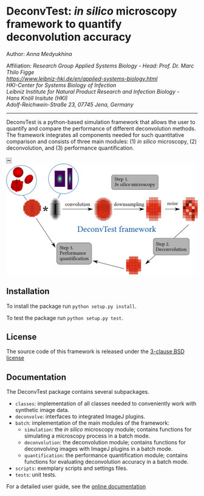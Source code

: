# DeconvTest: *in silico* microscopy framework to quantify deconvolution accuracy
Author: *Anna Medyukhina*

Affiliation: *Research Group Applied Systems Biology - Head: Prof. Dr. Marc Thilo Figge  
https://www.leibniz-hki.de/en/applied-systems-biology.html  
HKI-Center for Systems Biology of Infection  
Leibniz Institute for Natural Product Research and Infection Biology -  
Hans Knöll Insitute (HKI)  
Adolf-Reichwein-Straße 23, 07745 Jena, Germany*

---

DeconvTest is a python-based simulation framework that allows the user to quantify and compare the 
performance of different deconvolution methods. The framework integrates all components needed for such 
quantitative comparison and consists of three main modules: (1) *in silico* microscopy, 
(2) deconvolution, and (3) performance quantification. 

￼<img src="/docs/img/deconvtest_scheme.png" width="600">

## Installation

To install the package run ``python setup.py install``.

To test the package run ``python setup.py test``.

## License

The source code of this framework is released under the <a href="/LICENSE">3-clause BSD license</a>

## Documentation

The DeconvTest package contains several subpackages.

- `classes`: implementation of all classes needed to conveniently work with synthetic image data.
- `deconvolve`: interfaces to integrated ImageJ plugins.
- `batch`: implementation of the main modules of the framework:
    - `simulation`: the *in silico* microscopy module; contains functions for simulating a microscopy process 
    in a batch mode.
    - `deconvolution`: the deconvolution module; contains functions for deconvolving images with ImageJ plugins in 
    a batch mode. 
    - `quantification`: the performance quantification module; contains functions for evaluating deconvolution 
    accuracy in a batch mode.
- `scripts`: exemplary scripts and settings files.
- `tests`: unit tests.

For a detailed user guide, 
see the <a href="https://applied-systems-biology.github.io/DeconvTest/">online documentation</a>